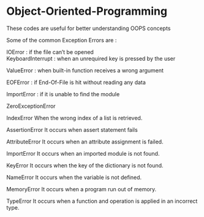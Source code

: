 # Object-Oriented-Programming
These codes are useful for better understanding OOPS concepts



Some of the common Exception Errors are : 
 

IOError : if the file can’t be opened                                                                                                                                                
KeyboardInterrupt : when an unrequired key is pressed by the user

ValueError : when built-in function receives a wrong argument

EOFError : if End-Of-File is hit without reading any data

ImportError : if it is unable to find the module


ZeroExceptionError

IndexError	When the wrong index of a list is retrieved.

AssertionError	It occurs when assert statement fails

AttributeError	It occurs when an attribute assignment is failed.

ImportError	It occurs when an imported module is not found.

KeyError	It occurs when the key of the dictionary is not found.

NameError	It occurs when the variable is not defined.

MemoryError	It occurs when a program run out of memory.

TypeError	It occurs when a function and operation is applied in an incorrect type.
